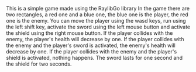 This is a simple game made using the RaylibGo library
In the game there are two rectangles, a red one and a blue one, the blue one is the player, the red one is the enemy.
You can move the player using the wasd keys, run using the left shift key, activate the sword using the left mouse button and activate the shield using the right mouse button.
If the player collides with the enemy, the player's health will decrease by one.
If the player collides with the enemy and the player's sword is activated, the enemy's health will decrease by one.
If the player collides with the enemy and the player's shield is activated, nothing happens.
The sword lasts for one second and the shield for two seconds.
